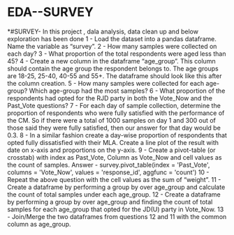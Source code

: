 # EDA--SURVEY
*#SURVEY- In this project , dala analysis, data clean up and below exploration has been done
1 - Load the dataset into a pandas dataframe. Name the variable as “survey”. 
2 - How many samples were collected on each day? 
3 - What proportion of the total respondents were aged less than 45? 
 4 - Create a new column in the dataframe “age_group”. This column should contain the age group the respondent belongs to. The age groups are 18-25, 25-40, 40-55 and 55+. The dataframe should look like this after the column creation. 
5 - How many samples were collected for each age-group? Which age-group had the most samples? 
6 - What proportion of the respondents had opted for the RJD party in both the Vote_Now and the Past_Vote questions? 
7 - For each day of sample collection, determine the proportion of respondents who were fully satisfied with the performance of the CM. So if there were a total of 1000 samples on day 1 and 300 out of those said they were fully satisfied, then our answer for that day would be 0.3. 
8 - In a similar fashion create a day-wise proportion of respondents that opted fully dissatisfied with their MLA. Create a line plot of the result with date on x-axis and proportions on the y-axis. 
9 - Create a pivot-table (or crosstab) with index as Past_Vote, Column as Vote_Now and cell values as the count of samples. Answer - survey.pivot_table(index = 'Past_Vote', columns = 'Vote_Now', values = 'response_id', aggfunc = 'count') 
10 - Repeat the above question with the cell values as the sum of “weight”. 
11 - Create a dataframe by performing a group by over age_group and calculate the count of total samples under each age_group. 
12 - Create a dataframe by performing a group by over age_group and finding the count of total samples for each age_group that opted for the JD(U) party in Vote_Now. 
13 - Join/Merge the two dataframes from questions 12 and 11 with the common column as age_group.
